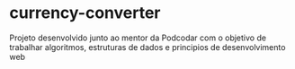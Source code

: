 # currency-converter
Projeto desenvolvido junto ao mentor da Podcodar com o objetivo de trabalhar algoritmos, estruturas de dados e principios de desenvolvimento web
